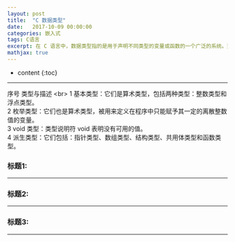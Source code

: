 ```yaml
---
layout: post
title:  "C 数据类型"
date:   2017-10-09 00:00:00
categories: 嵌入式
tags: C语言
excerpt: 在 C 语言中，数据类型指的是用于声明不同类型的变量或函数的一个广泛的系统。变量的类型决定了变量存储占用的空间，以及如何解释存储的位模式。
mathjax: true
---
```

* content
{:toc}
---



序号	类型与描述  <br\>
1	    基本类型：它们是算术类型，包括两种类型：整数类型和浮点类型。<br/>
2	    枚举类型：它们也是算术类型，被用来定义在程序中只能赋予其一定的离散整数值的变量。   <br/>
3	    void 类型：类型说明符 void 表明没有可用的值。   <br/>
4	    派生类型：它们包括：指针类型、数组类型、结构类型、共用体类型和函数类型。   <br/>

### 标题1:


---

### 标题2:




---

### 标题3:


---
